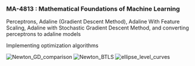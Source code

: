 ### MA-4813 : Mathematical Foundations of Machine Learning

Perceptrons, Adaline (Gradient Descent Method), Adaline With Feature Scaling, Adaline with Stochastic Gradient Descent Method, and converting perceptrons to adaline models

Implementing optimization algorithms

![Newton_GD_comparison](https://github.com/user-attachments/assets/ee3acc40-ff45-4d1c-a36c-343fb638a0af)
![Newton_BTLS](https://github.com/user-attachments/assets/ed1ce493-6117-45d6-9aa5-43acc39354a0)
![ellipse_level_curves](https://github.com/user-attachments/assets/de55aebe-e118-47be-8008-a77e4ff88831)
